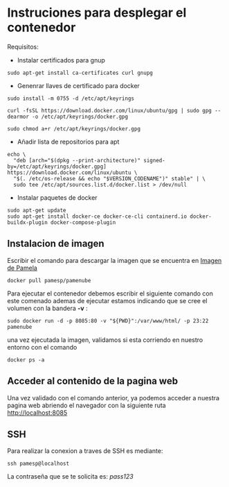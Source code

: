 # Instruciones para desplegar el contenedor

Requisitos:

- Instalar certificados para gnup

```
sudo apt-get install ca-certificates curl gnupg
```
- Genenrar llaves de certificado para docker
```
sudo install -m 0755 -d /etc/apt/keyrings 
```
```
curl -fsSL https://download.docker.com/linux/ubuntu/gpg | sudo gpg --dearmor -o /etc/apt/keyrings/docker.gpg
```
```
sudo chmod a+r /etc/apt/keyrings/docker.gpg
```
- Añadir lista de repositorios para apt
```
echo \
  "deb [arch="$(dpkg --print-architecture)" signed-by=/etc/apt/keyrings/docker.gpg] https://download.docker.com/linux/ubuntu \
  "$(. /etc/os-release && echo "$VERSION_CODENAME")" stable" | \
  sudo tee /etc/apt/sources.list.d/docker.list > /dev/null
```
- Instalar paquetes de docker
```
sudo apt-get update
sudo apt-get install docker-ce docker-ce-cli containerd.io docker-buildx-plugin docker-compose-plugin
```
## Instalacion de imagen 
Escribir el comando para descargar la imagen que se encuentra en [Imagen de Pamela](https://hub.docker.com/repository/docker/pamesp/pamenube/)

```
docker pull pamesp/pamenube
```
Para ejecutar el contenedor debemos escribir el siguiente comando con este comenado ademas de ejecutar estamos indicando que se cree el volumen con la bandera **-v** :
```
sudo docker run -d -p 8085:80 -v "${PWD}":/var/www/html/ -p 23:22 pamenube
```
una vez ejecutada la imagen, validamos si esta corriendo en nuestro entorno con el comando
```
docker ps -a
```

## Acceder al contenido de la pagina web
 Una vez validado con el comando anterior, ya podemos acceder a nuestra pagina web abriendo el navegador con la siguiente ruta [http://localhost:8085](http://localhost:8085)

## SSH

Para realizar la conexion a traves de SSH es mediante:

```
ssh pamesp@localhost 
```
La contraseña que se te solicita es: *pass123*



